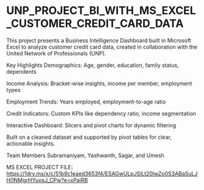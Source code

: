 # UNP_PROJECT_BI_WITH_MS_EXCEL_CUSTOMER_CREDIT_CARD_DATA

This project presents a Business Intelligence Dashboard built in Microsoft Excel to analyze customer credit card data, created in collaboration with the United Network of Professionals (UNP).

Key Highlights
Demographics: Age, gender, education, family status, dependents

Income Analysis: Bracket-wise insights, income per member, employment types

Employment Trends: Years employed, employment-to-age ratio

Credit Indicators: Custom KPIs like dependency ratio, income segmentation

Interactive Dashboard: Slicers and pivot charts for dynamic filtering

Built on a cleaned dataset and supported by pivot tables for clear, actionable insights.

Team Members
Subramaniyam, Yashwanth, Sagar, and Umesh

MS EXCEL PROJECT FILE: https://1drv.ms/x/c/51b9c1eaed3653f4/ESAGwULpJSlLt20lwZo0S3ABaSuLJHi1NMgrHYuosJ_CPw?e=xPajRB
